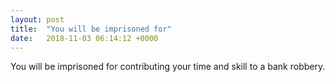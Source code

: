```yaml
---
layout: post
title:  "You will be imprisoned for"
date:   2018-11-03 06:14:12 +0000
---
```

You will be imprisoned for contributing your time and skill to a bank robbery.

